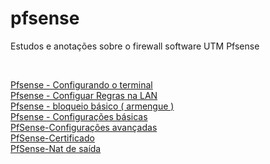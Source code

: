 # pfsense
Estudos e anotações sobre o firewall software UTM Pfsense




<br />

[Pfsense - Configurando o terminal](https://medium.com/@robertocoliver/pfsense-configurando-o-terminal-c0145df7975b)<br />
[Pfsense - Configuar Regras na LAN](https://medium.com/@robertocoliver/pfsense-configuar-regras-na-lan-4ef89906b501)<br />
[Pfsense - bloqueio básico ( armengue )](https://medium.com/@robertocoliver/pfsense-bloqueio-b%C3%A1sico-armengue-b27dcfef0734)<br />
[Pfsense - Configurações básicas](https://medium.com/@robertocoliver/pfsense-configura%C3%A7%C3%B5es-b%C3%A1sicas-790bf8dcc16b)<br />
[PfSense-Configurações avançadas](https://medium.com/@robertocoliver/pfsense-configura%C3%A7%C3%B5es-avan%C3%A7adas-1b34827fb2ce)<br />
[PfSense-Certificado](https://medium.com/@robertocoliver/pfsense-certificado-9830cae71d80)<br />
[PfSense-Nat de saída](https://medium.com/@robertocoliver/pfsense-nat-de-sa%C3%ADda-e67419ee19fa)<br />
